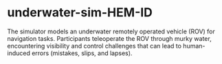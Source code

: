 # underwater-sim-HEM-ID
The simulator models an underwater remotely operated vehicle (ROV) for navigation tasks.   Participants teleoperate the ROV through murky water, encountering visibility and control challenges that can lead to human-induced errors (mistakes, slips, and lapses).
